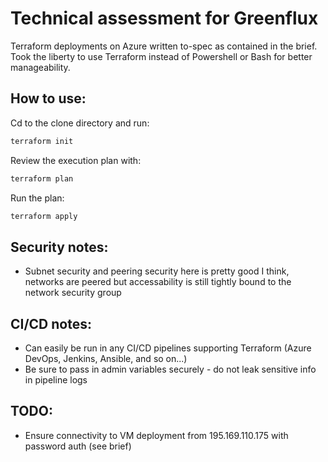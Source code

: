 # Technical assessment for Greenflux

Terraform deployments on Azure written to-spec as contained in the brief.
Took the liberty to use Terraform instead of Powershell or Bash for better manageability.

## How to use:
Cd to the clone directory and run:
```bash
terraform init
```
Review the execution plan with:
```bash
terraform plan
```
Run the plan:
```bash
terraform apply
```

## Security notes:

* Subnet security and peering security here is pretty good I think, networks are peered but accessability
is still tightly bound to the network security group

## CI/CD notes:
* Can easily be run in any CI/CD pipelines supporting Terraform (Azure DevOps, Jenkins, Ansible, and so on...)
* Be sure to pass in admin variables securely - do not leak sensitive info in pipeline logs

## TODO:
* Ensure connectivity to VM deployment from 195.169.110.175 with password auth (see brief)